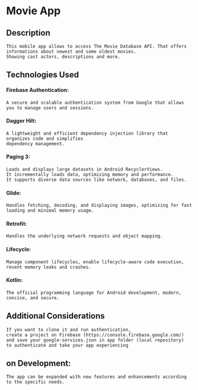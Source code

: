 # **Movie App**

## Description
    This mobile app allows to access The Movie Database API. That offers informations about newest and some oldest movies.
    Showing cast actors, descriptions and more.
    


## **Technologies Used**
#### **Firebase Authentication:**
    A secure and scalable authentication system from Google that allows  
    you to manage users and sessions.
#### **Dagger Hilt:**
    A lightweight and efficient dependency injection library that organizes code and simplifies  
    dependency management.
#### **Paging 3:**
    Loads and displays large datasets in Android RecyclerViews. 
    It incrementally loads data, optimizing memory and performance. 
    It supports diverse data sources like network, databases, and files.
#### **Glide:**
    Handles fetching, decoding, and displaying images, optimizing for fast loading and minimal memory usage.
#### **Retrofit:**
    Handles the underlying network requests and object mapping.
#### **Lifecycle:**
    Manage component lifecycles, enable lifecycle-aware code execution, revent memory leaks and crashes.
#### **Kotlin:**
    The official programming language for Android development, modern, concise, and secure.
    
## **Additional Considerations**   
    If you want to clone it and run authentication, 
    create a project on Firebase (https://console.firebase.google.com/)
    and save your google-services.json in app folder (local repository) 
    to authenticate and take your app experiencing
    
## **on Development:** 
    The app can be expanded with new features and enhancements according to the specific needs.